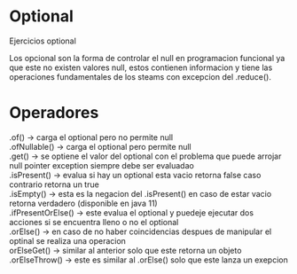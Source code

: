 # Optional
Ejercicios optional

Los opcional son la forma de controlar el null en programacion funcional ya que este no existen valores null,
estos contienen informacion y tiene las operaciones fundamentales de los steams con excepcion 
del .reduce().

# Operadores

.of() -> carga el optional pero no permite null <br>
.ofNullable() -> carga el optional pero permite null <br>
.get() -> se optiene el valor del optional con el problema que puede arrojar null pointer exception siempre debe ser evaluadao <br>
.isPresent() -> evalua si hay un optional esta vacio retorna false caso contrario retorna un true <br>
.isEmpty() -> esta es la negacion del .isPresent() en caso de estar vacio retorna verdadero (disponible en java 11) <br>
.ifPresentOrElse() -> este evalua el optional y puedeje ejecutar dos acciones si se encuentra lleno o no el optional <br>
.orElse() -> en caso de no haber coincidencias despues de manipular el optinal se realiza una operacion <br>
orElseGet() -> similar al anterior solo que este retorna un objeto <br>
.orElseThrow() -> este es similar al .orElse() solo que este lanza un exepcion <br>






